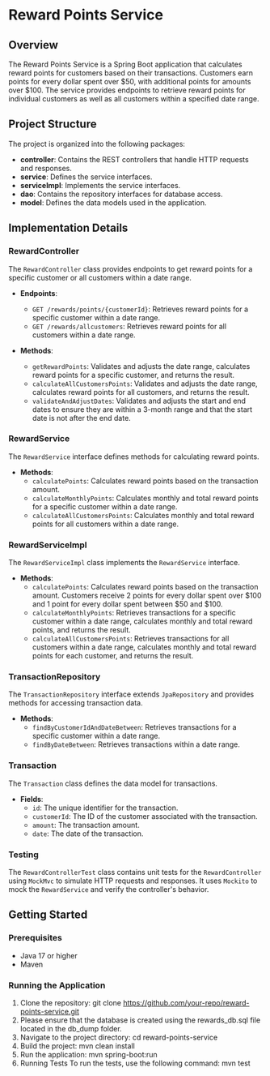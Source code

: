 # Reward Points Service

## Overview
The Reward Points Service is a Spring Boot application that calculates reward points for customers based on their transactions. Customers earn points for every dollar spent over $50, with additional points for amounts over $100. The service provides endpoints to retrieve reward points for individual customers as well as all customers within a specified date range.

## Project Structure
The project is organized into the following packages:

- **controller**: Contains the REST controllers that handle HTTP requests and responses.
- **service**: Defines the service interfaces.
- **serviceImpl**: Implements the service interfaces.
- **dao**: Contains the repository interfaces for database access.
- **model**: Defines the data models used in the application.

## Implementation Details

### RewardController
The `RewardController` class provides endpoints to get reward points for a specific customer or all customers within a date range.

- **Endpoints**:
  - `GET /rewards/points/{customerId}`: Retrieves reward points for a specific customer within a date range.
  - `GET /rewards/allcustomers`: Retrieves reward points for all customers within a date range.

- **Methods**:
  - `getRewardPoints`: Validates and adjusts the date range, calculates reward points for a specific customer, and returns the result.
  - `calculateAllCustomersPoints`: Validates and adjusts the date range, calculates reward points for all customers, and returns the result.
  - `validateAndAdjustDates`: Validates and adjusts the start and end dates to ensure they are within a 3-month range and that the start date is not after the end date.

### RewardService
The `RewardService` interface defines methods for calculating reward points.

- **Methods**:
  - `calculatePoints`: Calculates reward points based on the transaction amount.
  - `calculateMonthlyPoints`: Calculates monthly and total reward points for a specific customer within a date range.
  - `calculateAllCustomersPoints`: Calculates monthly and total reward points for all customers within a date range.

### RewardServiceImpl
The `RewardServiceImpl` class implements the `RewardService` interface.

- **Methods**:
  - `calculatePoints`: Calculates reward points based on the transaction amount. Customers receive 2 points for every dollar spent over $100 and 1 point for every dollar spent between $50 and $100.
  - `calculateMonthlyPoints`: Retrieves transactions for a specific customer within a date range, calculates monthly and total reward points, and returns the result.
  - `calculateAllCustomersPoints`: Retrieves transactions for all customers within a date range, calculates monthly and total reward points for each customer, and returns the result.

### TransactionRepository
The `TransactionRepository` interface extends `JpaRepository` and provides methods for accessing transaction data.

- **Methods**:
  - `findByCustomerIdAndDateBetween`: Retrieves transactions for a specific customer within a date range.
  - `findByDateBetween`: Retrieves transactions within a date range.

### Transaction
The `Transaction` class defines the data model for transactions.

- **Fields**:
  - `id`: The unique identifier for the transaction.
  - `customerId`: The ID of the customer associated with the transaction.
  - `amount`: The transaction amount.
  - `date`: The date of the transaction.

### Testing
The `RewardControllerTest` class contains unit tests for the `RewardController` using `MockMvc` to simulate HTTP requests and responses. It uses `Mockito` to mock the `RewardService` and verify the controller's behavior.

## Getting Started
### Prerequisites
- Java 17 or higher
- Maven

### Running the Application
1. Clone the repository:
   git clone https://github.com/your-repo/reward-points-service.git
2. Please ensure that the database is created using the rewards_db.sql file located in the db_dump folder.
3. Navigate to the project directory:
   cd reward-points-service
4. Build the project:
   mvn clean install
5. Run the application:
   mvn spring-boot:run
6. Running Tests
   To run the tests, use the following command:
   mvn test
   




